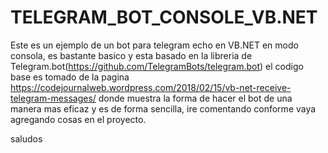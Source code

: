 # TELEGRAM_BOT_CONSOLE_VB.NET

Este es un ejemplo de un bot para telegram echo en VB.NET en modo consola, es bastante basico y esta basado en la libreria de Telegram.bot(https://github.com/TelegramBots/telegram.bot) el codigo base es tomado de la pagina https://codejournalweb.wordpress.com/2018/02/15/vb-net-receive-telegram-messages/ donde muestra la forma de hacer el bot de una manera mas eficaz y es de forma sencilla, ire comentando conforme vaya agregando cosas en el proyecto.

saludos